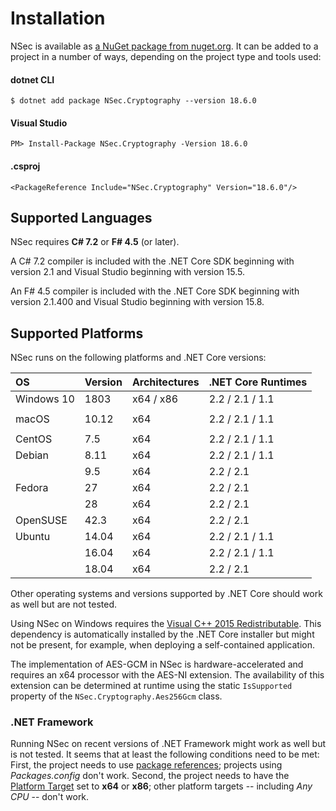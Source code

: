 # Installation

NSec is available as
[a NuGet package from nuget.org](https://www.nuget.org/packages/NSec.Cryptography/18.6.0).
It can be added to a project in a number of ways, depending on the project type
and tools used:


#### dotnet CLI

    $ dotnet add package NSec.Cryptography --version 18.6.0

#### Visual Studio

    PM> Install-Package NSec.Cryptography -Version 18.6.0

#### .csproj

    <PackageReference Include="NSec.Cryptography" Version="18.6.0"/>


## Supported Languages

NSec requires **C# 7.2** or **F# 4.5** (or later).

A C# 7.2 compiler is included with the .NET Core SDK beginning with version 2.1
and Visual Studio beginning with version 15.5.

An F# 4.5 compiler is included with the .NET Core SDK beginning with version
2.1.400 and Visual Studio beginning with version 15.8.


## Supported Platforms

NSec runs on the following platforms and .NET Core versions:

| OS            | Version  | Architectures | .NET Core Runtimes |
|:------------- |:-------- |:------------- |:-------------------|
| Windows 10    | 1803     | x64 / x86     | 2.2 / 2.1 / 1.1    |
|               |          |               |                    |
| macOS         | 10.12    | x64           | 2.2 / 2.1 / 1.1    |
|               |          |               |                    |
| CentOS        | 7.5      | x64           | 2.2 / 2.1 / 1.1    |
| Debian        | 8.11     | x64           | 2.2 / 2.1 / 1.1    |
|               | 9.5      | x64           | 2.2 / 2.1          |
| Fedora        | 27       | x64           | 2.2 / 2.1          |
|               | 28       | x64           | 2.2 / 2.1          |
| OpenSUSE      | 42.3     | x64           | 2.2 / 2.1          |
| Ubuntu        | 14.04    | x64           | 2.2 / 2.1 / 1.1    |
|               | 16.04    | x64           | 2.2 / 2.1 / 1.1    |
|               | 18.04    | x64           | 2.2 / 2.1          |

Other operating systems and versions supported by .NET Core should work as well
but are not tested.

Using NSec on Windows requires the
[Visual C++ 2015 Redistributable](https://www.microsoft.com/en-us/download/details.aspx?id=53587).
This dependency is automatically installed by the .NET Core installer but might
not be present, for example, when deploying a self-contained application.

The implementation of AES-GCM in NSec is hardware-accelerated and requires an
x64 processor with the AES-NI extension. The availability of this extension can
be determined at runtime using the static `IsSupported` property of the
`NSec.Cryptography.Aes256Gcm` class.


### .NET Framework

Running NSec on recent versions of .NET Framework might work as well but is not
tested. It seems that at least the following conditions need to be met:
First, the project needs to use
[*<PackageReference>* package references](https://blog.nuget.org/20170316/NuGet-now-fully-integrated-into-MSBuild.html#what-about-other-project-types-that-are-not-net-core);
projects using *Packages.config* don't work.
Second, the project needs to have the
[Platform Target](https://docs.microsoft.com/en-us/visualstudio/ide/reference/build-page-project-designer-csharp?view=vs-2017#configuration-and-platform)
set to **x64** or **x86**; other platform targets -- including *Any CPU* --
don't work.
